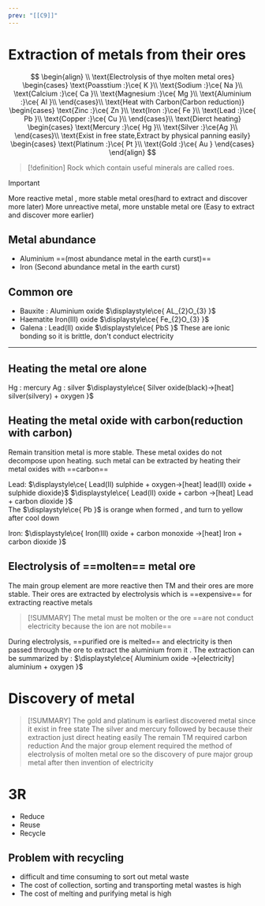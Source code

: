 ```yaml
---
prev: "[[C9]]"
---
```


# Extraction of metals from their ores 

$$
\begin{align} \\
\text{Electrolysis of thye molten metal ores}
\begin{cases}
\text{Poasstium :}\ce{ K }\\
\text{Sodium :}\ce{ Na }\\
\text{Calcium :}\ce{ Ca }\\
\text{Magnesium :}\ce{ Mg }\\
\text{Aluminium :}\ce{ Al }\\
\end{cases}\\
\text{Heat with Carbon(Carbon reduction)}
\begin{cases}
\text{Zinc :}\ce{ Zn }\\
\text{Iron :}\ce{ Fe }\\
\text{Lead :}\ce{ Pb }\\
\text{Copper :}\ce{ Cu }\\
\end{cases}\\
\text{Dierct heating}
\begin{cases}
\text{Mercury :}\ce{ Hg }\\
\text{Silver :}\ce{Ag }\\
\end{cases}\\
\text{Exist in free state,Extract by physical panning easily}
\begin{cases}
\text{Platinum :}\ce{ Pt }\\
\text{Gold :}\ce{ Au }
\end{cases}
\end{align}
$$
> [!definition]
> Rock which contain useful minerals are called roes.

> [!IMPORTANT]
> More reactive metal , more stable metal ores(hard to extract and discover more later)
> More unreactive metal, more unstable metal ore (Easy to extract and discover more earlier)
## Metal abundance 
- Aluminium ==(most abundance metal in the earth curst)==
- Iron (Second abundance metal in the earth curst)

## Common ore
- Bauxite : Aluminium oxide $\displaystyle\ce{ AL_{2}O_{3} }$
- Haematite Iron(III) oxide $\displaystyle\ce{ Fe_{2}O_{3} }$
- Galena : Lead(II) oxide $\displaystyle\ce{ PbS }$
These are ionic bonding so it is brittle, don't conduct electricity 
---
## Heating the metal ore alone 
Hg : mercury 
Ag : silver
 $\displaystyle\ce{ Silver oxide(black)->[heat] silver(silvery) + oxygen }$

## Heating the metal oxide with carbon(reduction with carbon)
Remain transition metal is more stable. These metal oxides do not decompose upon heating. such metal can be extracted by heating their metal oxides with ==carbon== 

Lead:
$\displaystyle\ce{ Lead(II) sulphide + oxygen->[heat] lead(II) oxide + sulphide dioxide}$
$\displaystyle\ce{ Lead(II) oxide + carbon ->[heat] Lead + carbon dioxide  }$\
The $\displaystyle\ce{ Pb }$ is orange when formed , and turn to yellow after cool down

Iron: 
$\displaystyle\ce{ Iron(III) oxide + carbon monoxide ->[heat] Iron + carbon dioxide }$

## Electrolysis of ==molten== metal ore
The main group element are more reactive then TM and their ores are more stable. Their ores are extracted by electrolysis which is ==expensive== for extracting reactive metals

> [!SUMMARY]
The metal must be molten or the ore ==are not conduct electricity because the ion are not mobile==

During electrolysis, ==purified ore is melted== and electricity is then passed through the ore to extract the aluminium from it . The extraction can be summarized by :
$\displaystyle\ce{ Aluminium oxide ->[electricity] aluminium + oxygen }$

# Discovery of metal
> [!SUMMARY]
> The gold and platinum is earliest discovered metal since it exist in free state
> The silver and mercury followed by because their extraction just direct heating easily
> The remain TM required carbon reduction
> And the major group element required the method of electrolysis of molten metal ore so the discovery of pure major group metal after then invention of electricity

# 3R
- Reduce
- Reuse
- Recycle

## Problem with recycling 
- difficult and time consuming to sort out metal waste
- The cost of collection, sorting and transporting metal wastes is high
- The cost of melting and purifying metal is high
